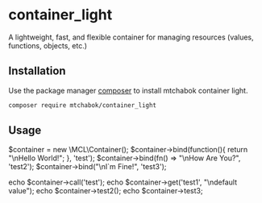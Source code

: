 # container_light
A lightweight, fast, and flexible container for managing resources (values, functions, objects, etc.)

## Installation
Use the package manager [composer](https://getcomposer.org/) to install mtchabok container light.
```bash
composer require mtchabok/container_light
```

## Usage
$container = new \MCL\Container();
$container->bind(function(){ return "\nHello World!"; }, 'test');
$container->bind(fn() => "\nHow Are You?", 'test2');
$container->bind("\nI`m Fine!", 'test3');

echo $container->call('test');
echo $container->get('test1', "\ndefault value");
echo $container->test2();
echo $container->test3;

